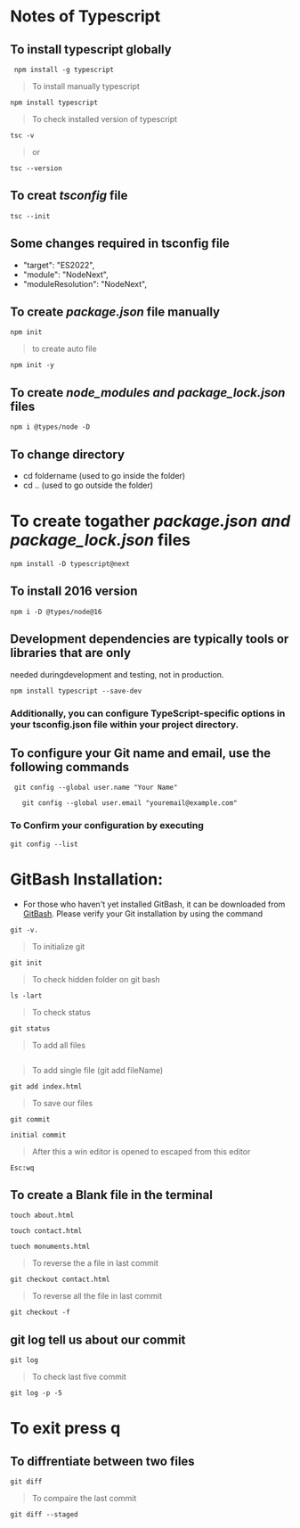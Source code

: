 # Notes of Typescript
## To install typescript globally
```
 npm install -g typescript
```
> To install manually typescript
```
npm install typescript
```
> To check installed version of typescript
```
tsc -v
```
> or 
```
tsc --version
```
## To creat _tsconfig_ file
```
tsc --init
```
## Some changes required in tsconfig file
- "target": "ES2022",
- "module": "NodeNext",
- "moduleResolution": "NodeNext",
## To create _package.json_ file manually
```
npm init
```
> to create auto file
```
npm init -y
```
## To create _node_modules and package_lock.json_ files
```
npm i @types/node -D
```
## To change directory
- cd foldername    (used to go inside the folder)
- cd ..            (used to go outside the folder)

# To create togather _package.json and package_lock.json_ files
```
npm install -D typescript@next
```
## To install 2016 version
```
npm i -D @types/node@16
```
## Development dependencies are typically tools or libraries that are only
needed duringdevelopment and testing, not in production. 
```
npm install typescript --save-dev
```
### Additionally, you can configure TypeScript-specific options in your tsconfig.json file within your project directory.

## To configure your Git name and email, use the following commands
```
 git config --global user.name "Your Name"
```
```
   git config --global user.email "youremail@example.com"
```
### To Confirm your configuration by executing
```
git config --list
```

# GitBash Installation:
- For those who haven't yet installed GitBash, it can be downloaded from [GitBash](https://git-scm.com/downloads). Please verify your Git installation by using the command
```
git -v.
```
> To initialize git
```
git init
```
> To check hidden folder on git bash
```
ls -lart
```
> To check status
```
git status
```
> To add all files
``` git add .
```
> To add single file (git add fileName)
```
git add index.html
```
> To save our files
```
git commit
```
```
initial commit
```
> After this a win editor is opened to escaped from this editor
```
Esc:wq
```
## To create a Blank file in the terminal
```
touch about.html
```
```
touch contact.html
```
```
tuoch monuments.html
```

> To reverse the a file in last commit
```
git checkout contact.html
```
> To reverse all the file in last commit
```
git checkout -f
```
## git log tell us about our commit
```
git log
```
> To check last five commit
```
git log -p -5
```
# To exit press q
## To diffrentiate between two files
```
git diff
```
> To compaire the last commit
```
git diff --staged
```

